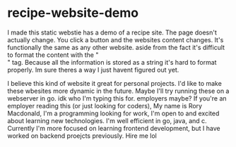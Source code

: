 # recipe-website-demo
I made this static webstie has a demo of a recipe site. The page doesn't actually change. 
You click a button and the websites content changes. It's functionally the same as any other website. 
aside from the fact it's difficult to format the content with the "<br>" tag. 
Because all the information is stored as a string it's hard to format properly. Im sure theres a way I just havent figured out yet.

I believe this kind of website it great for personal projects. I'd like to make these wbesites more dynamic in the future.
Maybe I'll try running these on a webserver in go. idk who I'm typing this for. employers maybe? If you're an employer 
reading this (or just looking for coders), My name is Rory Macdonald, I'm a programming looking for work, I'm open to 
and excited about learning new technologies. I'm well efficient in go, java, and c. 
Currently I'm more focused on learning frontend development, but I have worked on backend proejcts previously.
Hire me lol
